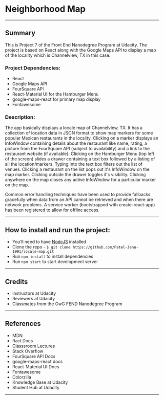 # Neighborhood Map
---

## Summary
This is Project 7 of the Front End Nanodegree Program at Udacity. The project is based on React along with the Google Maps API to display a map of the locality which is Channelview, TX in this case.

### **Project Dependencies:**
* React
* Google Maps API
* FourSquare API
* React-Material UI for the Hamburger Menu
* google-maps-react for primary map display
* Fontawesome

### **Description:**
The app basically displays a locale map of Channelview, TX. It has a collection of location data in JSON format to show map markers for some popular Mexican restaurants in the locality. Clicking on a marker displays an InfoWindow containing details about the restaurant like name, rating, a picture from the FourSquare API (subject to availability) and a link to the restaurant website (if available). Clicking on the Hamburger Menu (top left of the screen) slides a drawer containing a text box followed by a listing of all the location/markers. Typing into the text box filters out the list of venues. Clicking a restaurant on the list pops out it's InfoWindow on the map marker. Clicking outside the drawer toggles it's visibility. Clicking anywhere on the map closes any active InfoWindow for a particular marker on the map.

Common error handling techniques have been used to provide fallbacks gracefully when data from an API cannot be retrieved and when there are network problems. A service worker (bootstrapped with create-react-app) has been registered to allow for offline access.

---

## How to install and run the project:
* You'll need to have [NodeJS](https://nodejs.org/en/) installed
* Clone the repo - `$ git clone https://github.com/Patel-Jenu-1991/locale-map.git`
* Run `npm install` to install dependencies
* Run `npm start` to start development server
---

## Credits
* Instructors at Udacity
* Reviewers at Udacity
* Classmates from the GwG FEND Nanodegree Program
---

## References
* MDN
* Ract Docs
* Classsroom Lectures
* Stack Overflow
* FourSquare API Docs
* google-maps-react docs
* React-Material UI Docs
* Fontawesome
* Colorzilla
* Knowledge Base at Udacity
* Student Hub at Udacity
---
